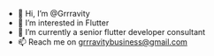 - 👋 Hi, I’m @Grrravity
- 👀 I’m interested in Flutter
- 🌱 I’m currently a senior flutter developer consultant
- 📫 Reach me on grrravitybusiness@gmail.com
